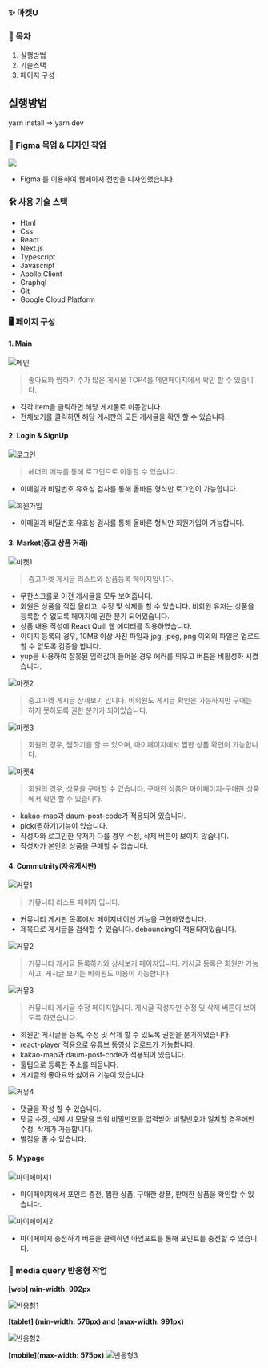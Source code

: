### ✨ 마켓U

### 💌 목차

1. 실행방법
2. 기술스택
3. 페이지 구성

## 실행방법

yarn install ⇒ yarn dev

### 🎨 Figma 목업 & 디자인 작업

![](https://velog.io/@hyeun427/0.figma)

- Figma 를 이용하여 웹페이지 전반을 디자인했습니다.

### 🛠 사용 기술 스택

- Html
- Css
- React
- Next.js
- Typescript
- Javascript
- Apollo Client
- Graphql
- Git
- Google Cloud Platform

### 🖥 페이지 구성

#### 1. Main

<img src="/readme/1.main.gif" alt="메인" />

> 좋아요와 찜하기 수가 많은 게시물 TOP4를 메인페이지에서 확인 할 수 있습니다.

- 각각 item을 클릭하면 해당 게시물로 이동합니다.
- 전체보기를 클릭하면 해당 게시판의 모든 게시글을 확인 할 수 있습니다.

#### 2. Login & SignUp

<img src="/readme/2.logIn.gif" alt="로그인" />

> 헤더의 메뉴를 통해 로그인으로 이동할 수 있습니다.

- 이메일과 비밀번호 유효성 검사를 통해 올바른 형식만 로그인이 가능합니다.

<img src="/readme/3.singIn.gif" alt="회원가입" />

- 이메일과 비밀번호 유효성 검사를 통해 올바른 형식만 회원가입이 가능합니다.

#### 3. Market(중고 상품 거래)

<img src="/readme/4.market_list_write.gif" alt="마켓1" />

> 중고마켓 게시글 리스트와 상품등록 페이지입니다.

- 무한스크롤로 이전 게시글을 모두 보여줍니다.
- 회원은 상품을 직접 올리고, 수정 및 삭제를 할 수 있습니다. 비회원 유저는 상품을 등록할 수 없도록 페이지에 권한 분기 되어있습니다.
- 상품 내용 작성에 React Quill 웹 에디터를 적용하였습니다.
- 이미지 등록의 경우, 10MB 이상 사진 파일과 jpg, jpeg, png 이외의 파일은 업로드 할 수 없도록 검증을 합니다.
- yup을 사용하여 잘못된 입력값이 들어올 경우 에러를 띄우고 버튼을 비활성화 시켰습니다.

<img src="/readme/5.market_detail_user.gif" alt="마켓2" />

> 중고마켓 게시글 상세보기 입니다.
> 비회원도 게시글 확인은 가능하지만 구매는 하지 못하도록 권한 분기가 되어있습니다.

<img src="/readme/6.market_pick_mypagepick.gif" alt="마켓3" />

> 회원의 경우, 찜하기를 할 수 있으며, 마이페이지에서 찜한 상품 확인이 가능합니다.

<img src="/readme/12.mypage_buy_mypage_buylist.gif" alt="마켓4" />

> 회원의 경우, 상품을 구매할 수 있습니다.
> 구매한 상품은 마이페이지-구매한 상품에서 확인 할 수 있습니다.

- kakao-map과 daum-post-code가 적용되어 있습니다.
- pick(찜하기)기능이 있습니다.
- 작성자와 로그인한 유저가 다를 경우 수정, 삭제 버튼이 보이지 않습니다.
- 작성자가 본인의 상품을 구매할 수 없습니다.

#### 4. Commutnity(자유게시판)

<img src="/readme/7.community_list_search.gif" alt="커뮤1" />

> 커뮤니티 리스트 페이지 입니다.

- 커뮤니티 게시판 목록에서 페이지네이션 기능을 구현하였습니다.
- 제목으로 게시글을 검색할 수 있습니다. debouncing이 적용되어있습니다.

<img src="/readme/8.community_write_detail.gif" alt="커뮤2" />

> 커뮤니티 게시글 등록하기와 상세보기 페이지입니다.
> 게시글 등록은 회원만 가능하고, 게시글 보기는 비회원도 이용이 가능합니다.

<img src="/readme/9.community_update.gif" alt="커뮤3" />

> 커뮤니티 게시글 수정 페이지입니다.
> 게시글 작성자만 수정 및 삭제 버튼이 보이도록 하였습니다.

- 회원만 게시글을 등록, 수정 및 삭제 할 수 있도록 권한을 분기하였습니다.
- react-player 적용으로 유튜브 동영상 업로드가 가능합니다.
- kakao-map과 daum-post-code가 적용되어 있습니다.
- 툴팁으로 등록한 주소를 띄웁니다.
- 게시글의 좋아요와 싫어요 기능이 있습니다.

<img src="/readme/10.community_comment_all.gif" alt="커뮤4" />

- 댓글을 작성 할 수 있습니다.
- 댓글 수정, 삭제 시 모달을 띄워 비밀번호를 입력받아 비밀번호가 일치할 경우에만 수정, 삭제가 가능합니다.
- 별점을 줄 수 있습니다.

#### 5. Mypage

<img src="/readme/13.mypage.gif" alt="마이페이지1" />

- 마이페이지에서 포인트 충전, 찜한 상품, 구매한 상품, 판매한 상품을 확인할 수 있습니다.

<img src="/readme/11.mypage_charge_alert.gif" alt="마이페이지2" />

- 마이페이지 충전하기 버튼을 클릭하면 아임포트를 통해 포인트를 충전할 수 있습니다.

### 📱 media query 반응형 작업

**[web] min-width: 992px**

<img src="/readme/14.media_desktop.gif" alt="반응형1" />

**[tablet] (min-width: 576px) and (max-width: 991px)**

<img src="/readme/15.media_tablet.gif" alt="반응형2" />

**[mobile](max-width: 575px)**
<img src="/readme/16.media_phone.gif" alt="반응형3" />
